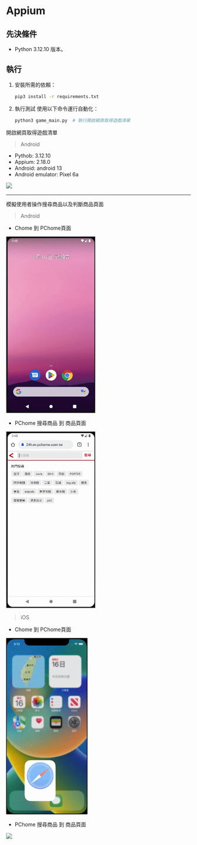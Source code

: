 # Appium
## 先決條件

- Python 3.12.10 版本。

## 執行

1. 安裝所需的依賴：
    ```bash
    pip3 install -r requirements.txt
    ```

2. 執行測試
   使用以下命令運行自動化：
    ```bash
    python3 game_main.py  # 執行開啟網頁取得遊戲清單
    ```

開啟網頁取得遊戲清單
> Android
* Pythob: 3.12.10
* Appium: 2.18.0
* Android: android 13
* Android emulator: Pixel 6a
<img src='https://github.com/jasontseng19/Appium/blob/main/Demo/game.gif' height='480'>


------
模擬使用者操作搜尋商品以及判斷商品頁面
> Android
* Chome 到 PChome頁面
<img src='https://github.com/jasontseng19/Appium/blob/main/Demo/appium_android_1.gif' height='480'>

* PChome 搜尋商品 到 商品頁面
<img src='https://github.com/jasontseng19/Appium/blob/main/Demo/appium_android_2.gif' height='480'>

> iOS
* Chome 到 PChome頁面
<img src='https://github.com/jasontseng19/Appium/blob/main/Demo/appium_ios_1.gif' height='480'>

* PChome 搜尋商品 到 商品頁面
<img src='https://github.com/jasontseng19/Appium/blob/main/Demo/appium_ios_2.gif' height='480'>
